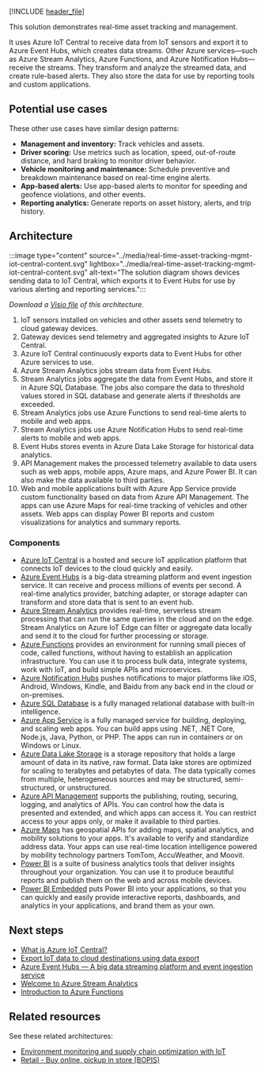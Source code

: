 [!INCLUDE [header_file](../../../includes/sol-idea-header.md)]

This solution demonstrates real-time asset tracking and management.

It uses Azure IoT Central to receive data from IoT sensors and export it to Azure Event Hubs, which creates data streams. Other Azure services—such as Azure Stream Analytics, Azure Functions, and Azure Notification Hubs—receive the streams. They transform and analyze the streamed data, and create rule-based alerts. They also store the data for use by reporting tools and custom applications.

## Potential use cases

These other use cases have similar design patterns:

- **Management and inventory:** Track vehicles and assets.
- **Driver scoring:** Use metrics such as location, speed, out-of-route distance, and hard braking to monitor driver behavior.
- **Vehicle monitoring and maintenance:** Schedule preventive and breakdown maintenance based on real-time engine alerts.
- **App-based alerts:** Use app-based alerts to monitor for speeding and geofence violations, and other events.
- **Reporting analytics:** Generate reports on asset history, alerts, and trip history.

## Architecture

:::image type="content" source="../media/real-time-asset-tracking-mgmt-iot-central-content.svg" lightbox="../media/real-time-asset-tracking-mgmt-iot-central-content.svg" alt-text="The solution diagram shows devices sending data to IoT Central, which exports it to Event Hubs for use by various alerting and reporting services.":::

*Download a [Visio file](https://arch-center.azureedge.net/US-1839204-PR-3091-real-time-asset-tracking-mgmt-iot-central.vsdx) of this architecture.*

1. IoT sensors installed on vehicles and other assets send telemetry to cloud gateway devices.
1. Gateway devices send telemetry and aggregated insights to Azure IoT Central.
1. Azure IoT Central continuously exports data to Event Hubs for other Azure services to use.
1. Azure Stream Analytics jobs stream data from Event Hubs.
1. Stream Analytics jobs aggregate the data from Event Hubs, and store it in Azure SQL Database. The jobs also compare the data to threshold values stored in SQL database and generate alerts if thresholds are exceeded.
1. Stream Analytics jobs use Azure Functions to send real-time alerts to mobile and web apps.
1. Stream Analytics jobs use Azure Notification Hubs to send real-time alerts to mobile and web apps.
1. Event Hubs stores events in Azure Data Lake Storage for historical data analytics.
1. API Management makes the processed telemetry available to data users such as web apps, mobile apps, Azure maps, and Azure Power BI. It can also make the data available to third parties.
1. Web and mobile applications built with Azure App Service provide custom functionality based on data from Azure API Management. The apps can use Azure Maps for real-time tracking of vehicles and other assets. Web apps can display Power BI reports and custom visualizations for analytics and summary reports.

### Components

- [Azure IoT Central](https://azure.microsoft.com/services/iot-central/) is a hosted and secure IoT application platform that connects IoT devices to the cloud quickly and easily.
- [Azure Event Hubs](https://azure.microsoft.com/services/event-hubs/) is a big-data streaming platform and event ingestion service. It can receive and process millions of events per second. A real-time analytics provider, batching adapter, or storage adapter can transform and store data that is sent to an event hub.
- [Azure Stream Analytics](https://azure.microsoft.com/services/stream-analytics/) provides real-time, serverless stream processing that can run the same queries in the cloud and on the edge. Stream Analytics on Azure IoT Edge can filter or aggregate data locally and send it to the cloud for further processing or storage.
- [Azure Functions](https://azure.microsoft.com/services/functions/) provides an environment for running small pieces of code, called functions, without having to establish an application infrastructure. You can use it to process bulk data, integrate systems, work with IoT, and build simple APIs and microservices.
- [Azure Notification Hubs](https://azure.microsoft.com/services/notification-hubs/) pushes notifications to major platforms like iOS, Android, Windows, Kindle, and Baidu from any back end in the cloud or on-premises.
- [Azure SQL Database](https://azure.microsoft.com/services/sql-database/) is a fully managed relational database with built-in intelligence.
- [Azure App Service](https://azure.microsoft.com/services/app-service/) is a fully managed service for building, deploying, and scaling web apps. You can build apps using .NET, .NET Core, Node.js, Java, Python, or PHP. The apps can run in containers or on Windows or Linux.
- [Azure Data Lake Storage](https://azure.microsoft.com/services/storage/data-lake-storage/) is a storage repository that holds a large amount of data in its native, raw format. Data lake stores are optimized for scaling to terabytes and petabytes of data. The data typically comes from multiple, heterogeneous sources and may be structured, semi-structured, or unstructured.
- [Azure API Management](https://azure.microsoft.com/services/api-management/) supports the publishing, routing, securing, logging, and analytics of APIs. You can control how the data is presented and extended, and which apps can access it. You can restrict access to your apps only, or make it available to third parties.
- [Azure Maps](https://azure.microsoft.com/services/azure-maps/) has geospatial APIs for adding maps, spatial analytics, and mobility solutions to your apps. It's available to verify and standardize address data. Your apps can use real-time location intelligence powered by mobility technology partners TomTom, AccuWeather, and Moovit.
- [Power BI](https://powerbi.microsoft.com) is a suite of business analytics tools that deliver insights throughout your organization. You can use it to produce beautiful reports and publish them on the web and across mobile devices.
- [Power BI Embedded](https://azure.microsoft.com/services/power-bi-embedded/) puts Power BI into your applications, so that you can quickly and easily provide interactive reports, dashboards, and analytics in your applications, and brand them as your own.

## Next steps

- [What is Azure IoT Central?](/azure/iot-central/core/overview-iot-central)
- [Export IoT data to cloud destinations using data export](/azure/iot-central/core/howto-export-to-blob-storage)
- [Azure Event Hubs — A big data streaming platform and event ingestion service](/azure/event-hubs/event-hubs-about)
- [Welcome to Azure Stream Analytics](/azure/stream-analytics/stream-analytics-introduction)
- [Introduction to Azure Functions](/azure/azure-functions/functions-overview)

## Related resources

See these related architectures:

- [Environment monitoring and supply chain optimization with IoT](./environment-monitoring-and-supply-chain-optimization.yml)
- [Retail - Buy online, pickup in store (BOPIS)](../../example-scenario/iot/vertical-buy-online-pickup-in-store.yml)
